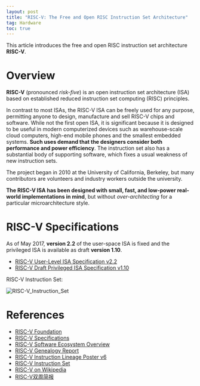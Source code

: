 ```yaml
---
layout: post
title: "RISC-V: The Free and Open RISC Instruction Set Architecture"
tag: Hardware
toc: true
---
```


This article introduces the free and open RISC instruction set architecture **RISC-V**.

<!--more-->

# Overview

**RISC-V** (pronounced *risk-five*) is an open instruction set architecture (ISA) based on established reduced instruction set computing (RISC) principles.

In contrast to most ISAs, the RISC-V ISA can be freely used for any purpose, permitting anyone to design, manufacture and sell RISC-V chips and software. While not the first open ISA, it is significant because it is designed to be useful in modern computerized devices such as warehouse-scale cloud computers, high-end mobile phones and the smallest embedded systems. **Such uses demand that the designers consider both performance and power efficiency**. The instruction set also has a substantial body of supporting software, which fixes a usual weakness of new instruction sets.

The project began in 2010 at the University of California, Berkeley, but many contributors are volunteers and industry workers outside the university.

**The RISC-V ISA has been designed with small, fast, and low-power real-world implementations in mind**, but without *over-architecting* for a particular microarchitecture style.

# RISC-V Specifications

As of May 2017, **version 2.2** of the user-space ISA is fixed and the privileged ISA is available as draft **version 1.10**.

* [RISC-V User-Level ISA Specification v2.2](/docs/riscv-spec-v2.2.pdf)
* [RISC-V Draft Privileged ISA Specification v1.10](/docs/riscv-privileged-v1.10.pdf)

RISC-V Instruction Set:

![RISC-V_Instruction_Set](/assets/RISC-V_Instruction_Set.png)

# References

* [RISC-V Foundation](https://riscv.org/)
* [RISC-V Specifications](https://riscv.org/specifications/)
* [RISC-V Software Ecosystem Overview](https://riscv.org/software-status/)
* [RISC-V Genealogy Report](/docs/EECS-2016-6.pdf)
* [RISC-V Instruction Lineage Poster v6](/docs/RISC-V-Instruction-Lineage-Poster-v6.pdf)
* [RISC-V Instruction Set](/docs/HC25.26.p70-RISC-V-Warterman-UCB.pdf)
* [RISC-V on Wikipedia](https://en.wikipedia.org/wiki/RISC-V)
* [RISC-V双周简报](https://cnrv.io/)
